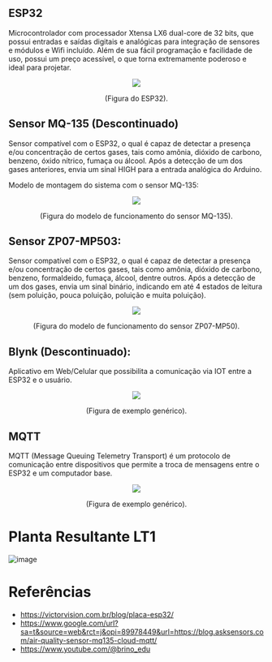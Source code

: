## ESP32 

  Microcontrolador com processador  Xtensa LX6 dual-core de 32 bits, que possui entradas e saídas digitais e analógicas para integração de sensores e módulos e Wifi incluído. Além de sua fácil programação e facilidade de uso, possui um preço acessível, o que torna extremamente poderoso e ideal para projetar.

<p align="center">
  <img src="https://github.com/user-attachments/assets/cd6c5048-c17f-4a36-8223-771e3f3ad8f3">
</p>
<p align="center">(Figura do ESP32).</p>


## Sensor MQ-135 (Descontinuado)

Sensor compatível com o ESP32, o qual é capaz de detectar a presença e/ou concentração de certos gases, tais como amônia, dióxido de carbono, benzeno, óxido nítrico, fumaça ou álcool. Após a detecção de um dos gases anteriores, envia um sinal HIGH para a entrada analógica do Arduino. 

Modelo de montagem do sistema com o sensor MQ-135:

<p align="center">
  <img src="https://github.com/user-attachments/assets/4f3f6d0d-f6e4-4502-939a-3d06c305dfb6">
</p>
<p align="center">(Figura do modelo de funcionamento do sensor MQ-135).</p>

## Sensor ZP07-MP503:

Sensor compatível com o ESP32, o qual é capaz de detectar a presença e/ou concentração de certos gases, tais como amônia, dióxido de carbono, benzeno, formaldeido, fumaça, álcool, dentre outros. Após a detecção de um dos gases, envia um sinal binário, indicando em até 4 estados de leitura (sem poluição, pouca poluição, poluição e muita poluição).

<p align="center">
  <img src="https://github.com/user-attachments/assets/66b153ee-59cd-4e98-9904-a6cf30974168">
</p>
<p align="center">(Figura do modelo de funcionamento do sensor ZP07-MP50).</p>


## Blynk (Descontinuado):

Aplicativo em Web/Celular que possibilita a comunicação via IOT entre a ESP32 e o usuário.

<p align="center">
  <img src="https://curtocircuito.com.br/pub/media/wysiwyg/blog/ESP32_Blynk/app2.jpg">
</p>
<p align="center">(Figura de exemplo genérico).</p>

## MQTT

MQTT (Message Queuing Telemetry Transport) é um protocolo de comunicação entre dispositivos que permite a troca de mensagens entre o ESP32 e um computador base.

<p align="center">
  <img src="https://github.com/user-attachments/assets/d2a18710-cfec-449b-ab8c-8ec3c03027ac">
</p>
<p align="center">(Figura de exemplo genérico).</p>


# Planta Resultante LT1
![image](https://github.com/user-attachments/assets/e2fbc114-091c-47d1-a457-e90ca52d23be)




# Referências
* https://victorvision.com.br/blog/placa-esp32/
* https://www.google.com/url?sa=t&source=web&rct=j&opi=89978449&url=https://blog.asksensors.com/air-quality-sensor-mq135-cloud-mqtt/
* https://www.youtube.com/@brino_edu

